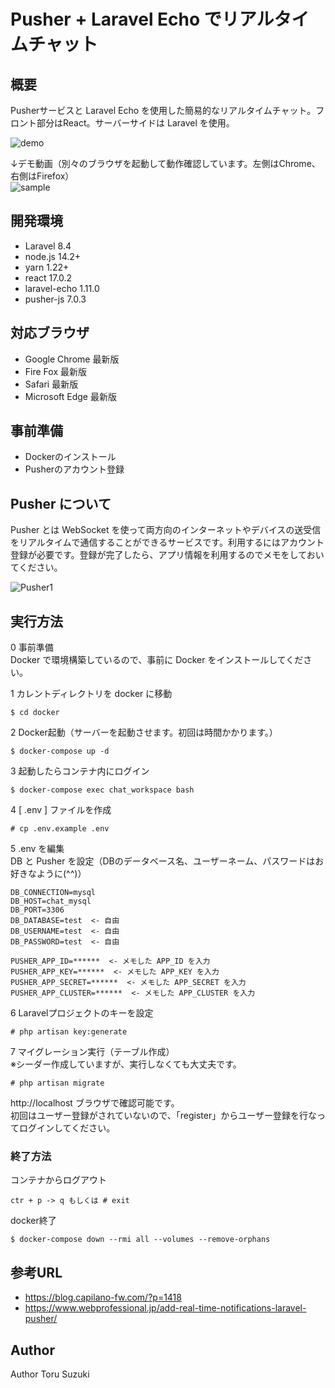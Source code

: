 # Pusher + Laravel Echo でリアルタイムチャット

## 概要
Pusherサービスと Laravel Echo を使用した簡易的なリアルタイムチャット。フロント部分はReact。サーバーサイドは Laravel を使用。

![demo](/app/doc/demo.png)

↓デモ動画（別々のブラウザを起動して動作確認しています。左側はChrome、右側はFirefox）  
![sample](/app/doc/demo2.gif)

## 開発環境
- Laravel 8.4
- node.js 14.2+
- yarn 1.22+
- react 17.0.2
- laravel-echo 1.11.0
- pusher-js 7.0.3

## 対応ブラウザ
- Google Chrome 最新版
- Fire Fox 最新版
- Safari 最新版
- Microsoft Edge 最新版  

## 事前準備
- Dockerのインストール
- Pusherのアカウント登録

## Pusher について
Pusher とは WebSocket を使って両方向のインターネットやデバイスの送受信をリアルタイムで通信することができるサービスです。利用するにはアカウント登録が必要です。登録が完了したら、アプリ情報を利用するのでメモをしておいてください。

![Pusher1](/app/doc/pusher1.jpg)

## 実行方法

0 事前準備  
Docker で環境構築しているので、事前に Docker をインストールしてください。

1 カレントディレクトリを docker に移動
```
$ cd docker
```
2 Docker起動（サーバーを起動させます。初回は時間かかります。）
```
$ docker-compose up -d
```
3 起動したらコンテナ内にログイン
```
$ docker-compose exec chat_workspace bash
```
4 [ .env ] ファイルを作成
```
# cp .env.example .env
```
5 .env を編集  
DB と Pusher を設定（DBのデータベース名、ユーザーネーム、パスワードはお好きなように(^^)）
```
DB_CONNECTION=mysql
DB_HOST=chat_mysql
DB_PORT=3306
DB_DATABASE=test  <- 自由
DB_USERNAME=test  <- 自由
DB_PASSWORD=test  <- 自由

PUSHER_APP_ID=******  <- メモした APP_ID を入力
PUSHER_APP_KEY=******  <- メモした APP_KEY を入力
PUSHER_APP_SECRET=******  <- メモした APP_SECRET を入力
PUSHER_APP_CLUSTER=******  <- メモした APP_CLUSTER を入力
```
6 Laravelプロジェクトのキーを設定
```
# php artisan key:generate
```
7 マイグレーション実行（テーブル作成）  
※シーダー作成していますが、実行しなくても大丈夫です。
```
# php artisan migrate
```
http://localhost ブラウザで確認可能です。  
初回はユーザー登録がされていないので、「register」からユーザー登録を行なってログインしてください。

### 終了方法
コンテナからログアウト
```
ctr + p -> q もしくは # exit
```
docker終了
```
$ docker-compose down --rmi all --volumes --remove-orphans
```

## 参考URL
- https://blog.capilano-fw.com/?p=1418
- https://www.webprofessional.jp/add-real-time-notifications-laravel-pusher/

## Author
Author Toru Suzuki
